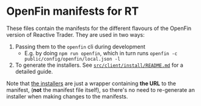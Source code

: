 # OpenFin manifests for RT

These files contain the manifests for the different flavours of the OpenFin version of 
Reactive Trader. They are used in two ways: 

1. Passing them to the `openfin` cli during development
    - E.g. by doing `npm run openfin`, which in turn runs `openfin -c public/config/openfin/local.json -l`
2. To generate the installers. See [`src/client/install/README.md`](../../../install/README.md) for a detailed guide. 

Note that [the installers](https://openfin.co/documentation/options/#installer) are just a 
wrapper containing **the URL** to the manifest, (**not** the manifest file itself), so there's 
no need to re-generate an installer when making changes to the manifests.
